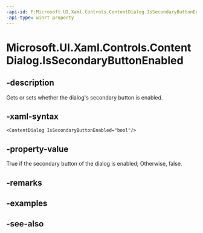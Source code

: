 ```yaml
---
-api-id: P:Microsoft.UI.Xaml.Controls.ContentDialog.IsSecondaryButtonEnabled
-api-type: winrt property
---
```


<!-- Property syntax
public bool IsSecondaryButtonEnabled { get;  set; }
-->

# Microsoft.UI.Xaml.Controls.ContentDialog.IsSecondaryButtonEnabled

## -description
Gets or sets whether the dialog's secondary button is enabled.

## -xaml-syntax
```xaml
<ContentDialog IsSecondaryButtonEnabled="bool"/>
```


## -property-value
True if the secondary button of the dialog is enabled; Otherwise, false.

## -remarks

## -examples

## -see-also
